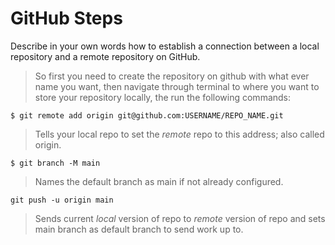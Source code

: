 # GitHub Steps

Describe in your own words how to establish a connection between a local repository and a remote repository on GitHub.
> So first you need to create the repository on github with what ever name you want, then navigate through terminal to where you want to store your repository locally, the run the following commands:


`$ git remote add origin git@github.com:USERNAME/REPO_NAME.git`
> Tells your local repo to set the *remote* repo to this address; also called origin.


`$ git branch -M main`
> Names the default branch as main if not already configured.


`git push -u origin main`
> Sends current *local* version of repo to *remote* version of repo and sets main branch as default branch to send work up to.